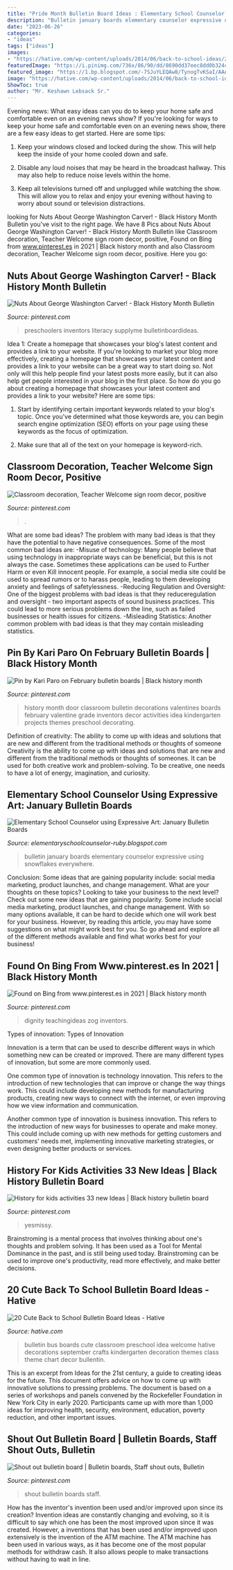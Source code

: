 ```yaml
---
title: "Pride Month Bulletin Board Ideas : Elementary School Counselor Using Expressive Art: January Bulletin Boards"
description: "Bulletin january boards elementary counselor expressive using snowflakes everywhere"
date: "2023-06-26"
categories:
- "ideas"
tags: ["ideas"]
images:
- "https://hative.com/wp-content/uploads/2014/06/back-to-school-ideas/2-school-bus-bulletin-board.jpg"
featuredImage: "https://i.pinimg.com/736x/86/90/dd/8690dd37eec8dd0b324c63eb161bffa0.jpg"
featured_image: "https://1.bp.blogspot.com/-7SJuYLEQAw8/TynogTvKSaI/AAAAAAAAAUo/XmQvmTU6l8o/s1600/IMG_6694.JPG"
image: "https://hative.com/wp-content/uploads/2014/06/back-to-school-ideas/2-school-bus-bulletin-board.jpg"
ShowToc: true
author: "Mr. Keshawn Lebsack Sr."
---
```



Evening news: What easy ideas can you do to keep your home safe and comfortable even on an evening news show?
If you're looking for ways to keep your home safe and comfortable even on an evening news show, there are a few easy ideas to get started. Here are some tips:
1. Keep your windows closed and locked during the show. This will help keep the inside of your home cooled down and safe.

2. Disable any loud noises that may be heard in the broadcast hallway. This may also help to reduce noise levels within the home.

3. Keep all televisions turned off and unplugged while watching the show. This will allow you to relax and enjoy your evening without having to worry about sound or television distractions.

	

		
looking for Nuts About George Washington Carver! - Black History Month Bulletin you've visit to the right page. We have 8 Pics about Nuts About George Washington Carver! - Black History Month Bulletin like Classroom decoration, Teacher Welcome sign room decor, positive, Found on Bing from www.pinterest.es in 2021 | Black history month and also Classroom decoration, Teacher Welcome sign room decor, positive. Here you go:
		
    
## Nuts About George Washington Carver! - Black History Month Bulletin

<img loading=lazy src="https://i.pinimg.com/736x/f4/69/c7/f469c7b116e6396d8a4352a12864ce18.jpg" onerror="this.onerror=null;this.src='https://tse1.mm.bing.net/th?id=OIP.vN2BzmwDvZJbJ7i_czg5OwHaFv&amp;pid=15.1';" alt="Nuts About George Washington Carver! - Black History Month Bulletin">

_Source: pinterest.com_

>preschoolers inventors literacy supplyme bulletinboardideas. 

	

Idea 1: Create a homepage that showcases your blog's latest content and provides a link to your website.
If you're looking to market your blog more effectively, creating a homepage that showcases your latest content and provides a link to your website can be a great way to start doing so. Not only will this help people find your latest posts more easily, but it can also help get people interested in your blog in the first place. So how do you go about creating a homepage that showcases your latest content and provides a link to your website? Here are some tips:
1. Start by identifying certain important keywords related to your blog's topic. Once you've determined what those keywords are, you can begin search engine optimization (SEO) efforts on your page using these keywords as the focus of optimization.

2. Make sure that all of the text on your homepage is keyword-rich.

    
## Classroom Decoration, Teacher Welcome Sign Room Decor, Positive

<img loading=lazy src="https://i.pinimg.com/736x/6e/86/43/6e86432e3ec052a25426fc72b816b64d.jpg" onerror="this.onerror=null;this.src='https://tse2.mm.bing.net/th?id=OIP.DkmbWWWUdVRO83JKftQi6AHaHH&amp;pid=15.1';" alt="Classroom decoration, Teacher Welcome sign room decor, positive">

_Source: pinterest.com_

>. 

	

What are some bad ideas?
The problem with many bad ideas is that they have the potential to have negative consequences. Some of the most common bad ideas are: 
-Misuse of technology: Many people believe that using technology in inappropriate ways can be beneficial, but this is not always the case. Sometimes these applications can be used to Further Harm or even Kill innocent people. For example, a social media site could be used to spread rumors or to harass people, leading to them developing anxiety and feelings of safetylessness. 
-Reducing Regulation and Oversight: One of the biggest problems with bad ideas is that they reduceregulation and oversight - two important aspects of sound business practices. This could lead to more serious problems down the line, such as failed businesses or health issues for citizens. 
-Misleading Statistics: Another common problem with bad ideas is that they may contain misleading statistics.

    
## Pin By Kari Paro On February Bulletin Boards | Black History Month

<img loading=lazy src="https://i.pinimg.com/736x/86/90/dd/8690dd37eec8dd0b324c63eb161bffa0.jpg" onerror="this.onerror=null;this.src='https://tse2.mm.bing.net/th?id=OIP.J-lNwHlnZG1nJX4Fr_HPEQHaJ4&amp;pid=15.1';" alt="Pin by Kari Paro on February bulletin boards | Black history month">

_Source: pinterest.com_

>history month door classroom bulletin decorations valentines boards february valentine grade inventors decor activities idea kindergarten projects themes preschool decorating. 

	

Definition of creativity: The ability to come up with ideas and solutions that are new and different from the traditional methods or thoughts of someone
Creativity is the ability to come up with ideas and solutions that are new and different from the traditional methods or thoughts of someones. It can be used for both creative work and problem-solving. To be creative, one needs to have a lot of energy, imagination, and curiosity.

    
## Elementary School Counselor Using Expressive Art: January Bulletin Boards

<img loading=lazy src="https://1.bp.blogspot.com/-7SJuYLEQAw8/TynogTvKSaI/AAAAAAAAAUo/XmQvmTU6l8o/s1600/IMG_6694.JPG" onerror="this.onerror=null;this.src='https://tse3.mm.bing.net/th?id=OIP.aZz1s0tesQuahTy-yrOV6QHaE8&amp;pid=15.1';" alt="Elementary School Counselor using Expressive Art: January Bulletin Boards">

_Source: elementaryschoolcounselor-ruby.blogspot.com_

>bulletin january boards elementary counselor expressive using snowflakes everywhere. 

	

Conclusion: Some ideas that are gaining popularity include: social media marketing, product launches, and change management. What are your thoughts on these topics?
Looking to take your business to the next level? Check out some new ideas that are gaining popularity. Some include social media marketing, product launches, and change management. With so many options available, it can be hard to decide which one will work best for your business. However, by reading this article, you may have some suggestions on what might work best for you. So go ahead and explore all of the different methods available and find what works best for your business!

    
## Found On Bing From Www.pinterest.es In 2021 | Black History Month

<img loading=lazy src="https://i.pinimg.com/736x/a8/a3/2f/a8a32f59010ed010f3845c5d70d5c602.jpg" onerror="this.onerror=null;this.src='https://tse3.mm.bing.net/th?id=OIP.oG9xp_9RxXpFsbvfQyAKuQHaMY&amp;pid=15.1';" alt="Found on Bing from www.pinterest.es in 2021 | Black history month">

_Source: pinterest.com_

>dignity teachingideas zog inventors. 

	

Types of innovation:
Types of Innovation

Innovation is a term that can be used to describe different ways in which something new can be created or improved. There are many different types of innovation, but some are more commonly used.

One common type of innovation is technology innovation. This refers to the introduction of new technologies that can improve or change the way things work. This could include developing new methods for manufacturing products, creating new ways to connect with the internet, or even improving how we view information and communication.

Another common type of innovation is business innovation. This refers to the introduction of new ways for businesses to operate and make money. This could include coming up with new methods for getting customers and customers' needs met, implementing innovative marketing strategies, or even designing better products or services.

    
## History For Kids Activities 33 New Ideas | Black History Bulletin Board

<img loading=lazy src="https://i.pinimg.com/736x/8c/db/f5/8cdbf50ebad80f39b1503a123f6a8f00.jpg" onerror="this.onerror=null;this.src='https://tse3.mm.bing.net/th?id=OIP.oVa4wPzSv6UUYlGtU6tiewAAAA&amp;pid=15.1';" alt="History for kids activities 33 new Ideas | Black history bulletin board">

_Source: pinterest.com_

>yesmissy. 

	

Brainstroming is a mental process that involves thinking about one's thoughts and problem solving. It has been used as a Tool for Mental Dominance in the past, and is still being used today. Brainstroming can be used to improve one's productivity, read more effectively, and make better decisions.

    
## 20 Cute Back To School Bulletin Board Ideas - Hative

<img loading=lazy src="https://hative.com/wp-content/uploads/2014/06/back-to-school-ideas/2-school-bus-bulletin-board.jpg" onerror="this.onerror=null;this.src='https://tse1.mm.bing.net/th?id=OIP._y6kiN0AxJgWukOEugRhLwHaFj&amp;pid=15.1';" alt="20 Cute Back to School Bulletin Board Ideas - Hative">

_Source: hative.com_

>bulletin bus boards cute classroom preschool idea welcome hative decorations september crafts kindergarten decoration themes class theme chart decor bullentin. 

	

This is an excerpt from Ideas for the 21st century, a guide to creating ideas for the future. This document offers advice on how to come up with innovative solutions to pressing problems. The document is based on a series of workshops and panels convened by the Rockefeller Foundation in New York City in early 2020. Participants came up with more than 1,000 ideas for improving health, security, environment, education, poverty reduction, and other important issues.

    
## Shout Out Bulletin Board | Bulletin Boards, Staff Shout Outs, Bulletin

<img loading=lazy src="https://i.pinimg.com/736x/51/9e/d6/519ed63cf1a888a714aaa9fdf4dc9a02.jpg" onerror="this.onerror=null;this.src='https://tse4.mm.bing.net/th?id=OIP.y-jn1Tl8EW2NokFfVE7_CAHaFj&amp;pid=15.1';" alt="Shout out bulletin board | Bulletin boards, Staff shout outs, Bulletin">

_Source: pinterest.com_

>shout bulletin boards staff. 

	

How has the inventor's invention been used and/or improved upon since its creation?
Invention ideas are constantly changing and evolving, so it is difficult to say which one has been the most improved upon since it was created. However, a inventions that has been used and/or improved upon extensively is the invention of the ATM machine. The ATM machine has been used in various ways, as it has become one of the most popular methods for withdraw cash. It also allows people to make transactions without having to wait in line.

